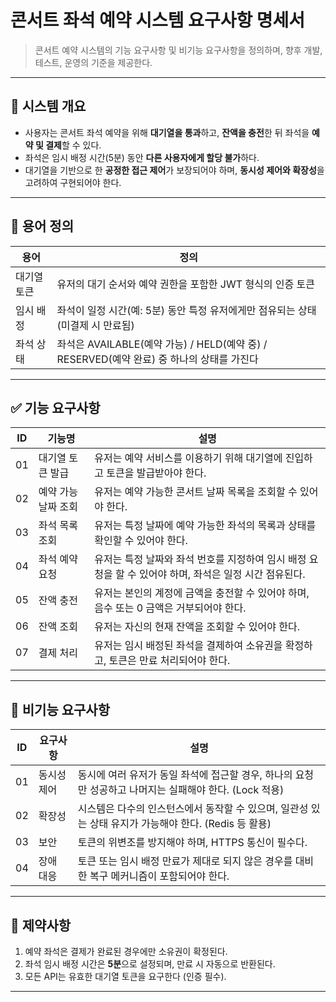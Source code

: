 # 콘서트 좌석 예약 시스템 요구사항 명세서

> 콘서트 예약 시스템의 기능 요구사항 및 비기능 요구사항을 정의하며, 향후 개발, 테스트, 운영의 기준을 제공한다.

---

## 📌 시스템 개요

- 사용자는 콘서트 좌석 예약을 위해 **대기열을 통과**하고, **잔액을 충전**한 뒤 좌석을 **예약 및 결제**할 수 있다.
- 좌석은 임시 배정 시간(5분) 동안 **다른 사용자에게 할당 불가**하다.
- 대기열을 기반으로 한 **공정한 접근 제어**가 보장되어야 하며, **동시성 제어와 확장성**을 고려하여 구현되어야 한다.

---

## 📘 용어 정의

| 용어     | 정의                                                                |
|--------|-------------------------------------------------------------------|
| 대기열 토큰 | 유저의 대기 순서와 예약 권한을 포함한 JWT 형식의 인증 토큰                               |
| 임시 배정  | 좌석이 일정 시간(예: 5분) 동안 특정 유저에게만 점유되는 상태 (미결제 시 만료됨)                  |
| 좌석 상태  | 좌석은 AVAILABLE(예약 가능) / HELD(예약 중) / RESERVED(예약 완료) 중 하나의 상태를 가진다 |

---

## ✅ 기능 요구사항

| ID | 기능명         | 설명                                                           |
|----|-------------|--------------------------------------------------------------|
| 01 | 대기열 토큰 발급   | 유저는 예약 서비스를 이용하기 위해 대기열에 진입하고 토큰을 발급받아야 한다.                  |
| 02 | 예약 가능 날짜 조회 | 유저는 예약 가능한 콘서트 날짜 목록을 조회할 수 있어야 한다.                          |
| 03 | 좌석 목록 조회    | 유저는 특정 날짜에 예약 가능한 좌석의 목록과 상태를 확인할 수 있어야 한다.                  |
| 04 | 좌석 예약 요청    | 유저는 특정 날짜와 좌석 번호를 지정하여 임시 배정 요청을 할 수 있어야 하며, 좌석은 일정 시간 점유된다. |
| 05 | 잔액 충전       | 유저는 본인의 계정에 금액을 충전할 수 있어야 하며, 음수 또는 0 금액은 거부되어야 한다.          |
| 06 | 잔액 조회       | 유저는 자신의 현재 잔액을 조회할 수 있어야 한다.                                 |
| 07 | 결제 처리       | 유저는 임시 배정된 좌석을 결제하여 소유권을 확정하고, 토큰은 만료 처리되어야 한다.              |

---

## 🚧 비기능 요구사항

| ID | 요구사항   | 설명                                                             |
|----|--------|----------------------------------------------------------------|
| 01 | 동시성 제어 | 동시에 여러 유저가 동일 좌석에 접근할 경우, 하나의 요청만 성공하고 나머지는 실패해야 한다. (Lock 적용) |
| 02 | 확장성    | 시스템은 다수의 인스턴스에서 동작할 수 있으며, 일관성 있는 상태 유지가 가능해야 한다. (Redis 등 활용) |
| 03 | 보안     | 토큰의 위변조를 방지해야 하며, HTTPS 통신이 필수다.                               |
| 04 | 장애 대응  | 토큰 또는 임시 배정 만료가 제대로 되지 않은 경우를 대비한 복구 메커니즘이 포함되어야 한다.           |

---

## 📎 제약사항

1. 예약 좌석은 결제가 완료된 경우에만 소유권이 확정된다.
2. 좌석 임시 배정 시간은 **5분**으로 설정되며, 만료 시 자동으로 반환된다.
3. 모든 API는 유효한 대기열 토큰을 요구한다 (인증 필수).

---